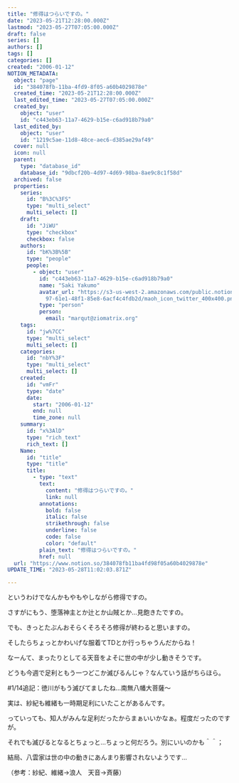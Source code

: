 ```yaml
---
title: "修得はつらいですの。"
date: "2023-05-21T12:28:00.000Z"
lastmod: "2023-05-27T07:05:00.000Z"
draft: false
series: []
authors: []
tags: []
categories: []
created: "2006-01-12"
NOTION_METADATA:
  object: "page"
  id: "384078fb-11ba-4fd9-8f05-a60b4029878e"
  created_time: "2023-05-21T12:28:00.000Z"
  last_edited_time: "2023-05-27T07:05:00.000Z"
  created_by:
    object: "user"
    id: "c443eb63-11a7-4629-b15e-c6ad918b79a0"
  last_edited_by:
    object: "user"
    id: "1219c5ae-11d8-48ce-aec6-d385ae29af49"
  cover: null
  icon: null
  parent:
    type: "database_id"
    database_id: "9dbcf20b-4d97-4d69-98ba-8ae9c8c1f58d"
  archived: false
  properties:
    series:
      id: "B%3C%3FS"
      type: "multi_select"
      multi_select: []
    draft:
      id: "JiWU"
      type: "checkbox"
      checkbox: false
    authors:
      id: "bK%3B%5B"
      type: "people"
      people:
        - object: "user"
          id: "c443eb63-11a7-4629-b15e-c6ad918b79a0"
          name: "Saki Yakumo"
          avatar_url: "https://s3-us-west-2.amazonaws.com/public.notion-static.com/3ad1c4\
            97-61e1-48f1-85e8-6acf4c4fdb2d/maoh_icon_twitter_400x400.png"
          type: "person"
          person:
            email: "marqut@ziomatrix.org"
    tags:
      id: "jw%7CC"
      type: "multi_select"
      multi_select: []
    categories:
      id: "nbY%3F"
      type: "multi_select"
      multi_select: []
    created:
      id: "vmFr"
      type: "date"
      date:
        start: "2006-01-12"
        end: null
        time_zone: null
    summary:
      id: "x%3AlD"
      type: "rich_text"
      rich_text: []
    Name:
      id: "title"
      type: "title"
      title:
        - type: "text"
          text:
            content: "修得はつらいですの。"
            link: null
          annotations:
            bold: false
            italic: false
            strikethrough: false
            underline: false
            code: false
            color: "default"
          plain_text: "修得はつらいですの。"
          href: null
  url: "https://www.notion.so/384078fb11ba4fd98f05a60b4029878e"
UPDATE_TIME: "2023-05-28T11:02:03.871Z"

---
```

<link rel="stylesheet" href="https://cdn.jsdelivr.net/npm/katex@0.16.2/dist/katex.min.css" integrity="sha384-bYdxxUwYipFNohQlHt0bjN/LCpueqWz13HufFEV1SUatKs1cm4L6fFgCi1jT643X" crossorigin="anonymous">


というわけでなんかもやもやしながら修得ですの。


さすがにもう、堕落神主とか辻とか山賊とか…見飽きたですの。


でも、きっとたぶんおそらくそろそろ修得が終わると思いますの。


そしたらちょっとかわいげな服着てTDとか行っちゃうんだからね！


なーんて、まったりとしてる天音をよそに世の中が少し動きそうです。


どうも今週で足利ともう一つどこか滅びるんじゃ？なんていう話がちらほら。


#1/14追記：徳川がもう滅びてましたね…南無八幡大菩薩～


実は、紗紀も維緒も一時期足利にいたことがあるんです。


っていっても、知人がみんな足利だったからまぁいいかなぁ。程度だったのですが。


それでも滅びるとなるとちょっと…ちょっと何だろう。別にいいのかも＾＾；


結局、八雲家は世の中の動きにあんまり影響されないようです…


（参考：紗紀、維緒→浪人　天音→斉藤）

